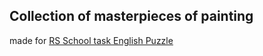 ## Collection of masterpieces of painting
made for [RS School task English Puzzle](https://github.com/rolling-scopes-school/tasks/blob/master/tasks/rslang/english-puzzle.md)
